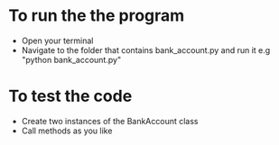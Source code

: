 # To run the the program
- Open your terminal
- Navigate to the folder that contains bank_account.py and run it e.g "python bank_account.py"

# To test the code
- Create two instances of the BankAccount class
- Call methods as you like